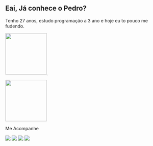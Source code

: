 ## Eai, Já conhece o Pedro?                    
Tenho 27 anos, estudo programação a 3 ano e hoje eu to pouco me fudendo.
<p align="top"> 
  <a href="https://github.com/pedlusantiago">
    <img height="130em" src="https://https://myversion-sigma.vercel.app/api?username=pedlusantiago&show_icons=true&theme=cobalt&count_private=true"/>&nbsp;
  </a>
  <br/>

<p align="top">
  <a href="https://github.com/pedlusantiago">
    <img height="130em" src="https://https://myversion-sigma.vercel.app//api/top-langs/?username=pedlusantiago&show_icons=true&theme=cobalt&count_private=true"/>
  </a>
</p>
  
  Me Acompanhe
    
<div> 
  <a href="https://www.youtube.com/@KrakenCast-predoo" target="_blank"><img src="https://img.shields.io/badge/YouTube-FF0000?style=for-the-badge&logo=youtube&logoColor=white" target="_blank"></a>
  <a href="https://www.instagram.com/santiago.opedro/" target="_blank"><img src="https://img.shields.io/badge/-Instagram-%23E4405F?style=for-the-badge&logo=instagram&logoColor=white" target="_blank"></a>
 	<a href="https://www.twitch.tv/krakencast_" target="_blank"><img src="https://img.shields.io/badge/Twitch-9146FF?style=for-the-badge&logo=twitch&logoColor=white" target="_blank"></a>
  <a href="https://www.tiktok.com/@predofalamesmo" target="_blank"><img src="https://img.shields.io/badge/TikTok-000000?style=for-the-badge&logo=tiktok&logoColor=white" target="_blank"></a>
  
  
</div>    
 
